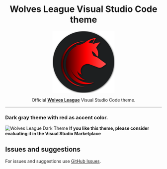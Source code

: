 <h1 align="center">Wolves League Visual Studio Code theme</h1>

<p align="center">
  <img src="./images/wolves-league-logo.png" width="200" align="center">
</p>
<p align="center">Official <strong><a href="https://github.com/WolvesLeague">Wolves League</a></strong> Visual Studio Code theme.</p>

---

### Dark gray theme with red as accent color.

![Wolves League Dark Theme](https://raw.githubusercontent.com/WolvesLeague/wolves-league-vscode-theme/main/images/wolves-league-dark-screenshot.png)
**If you like this theme, please consider evaluating it in the Visual Studio Marketplace**

## Issues and suggestions

For issues and suggestions use [GitHub Issues](https://github.com/WolvesLeague/wolves-league-vscode-theme/issues).
